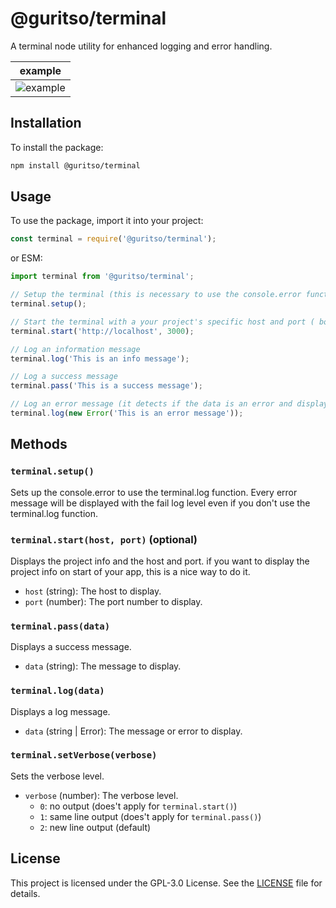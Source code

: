 # @guritso/terminal

A terminal node utility for enhanced logging and error handling.

| example |
| ------- |
| ![example](https://i.ibb.co/WHD4mXn/guritso-terminal-preview.png) |

## Installation

To install the package:

```bash
npm install @guritso/terminal
```

## Usage

To use the package, import it into your project:

```javascript
const terminal = require('@guritso/terminal');
```

or ESM:

```javascript
import terminal from '@guritso/terminal';
```

```javascript
// Setup the terminal (this is necessary to use the console.error function)
terminal.setup();

// Start the terminal with a your project's specific host and port ( both are optional) its only used for the project info
terminal.start('http://localhost', 3000);

// Log an information message
terminal.log('This is an info message');

// Log a success message
terminal.pass('This is a success message');

// Log an error message (it detects if the data is an error and display it with the fail log level)
terminal.log(new Error('This is an error message'));
```

## Methods

### `terminal.setup()`

Sets up the console.error to use the terminal.log function. Every error message will be displayed with the fail log level even if you don't use the terminal.log function.

### `terminal.start(host, port)` (optional)

Displays the project info and the host and port. if you want to display the project info on start of your app, this is a nice way to do it.

- `host` (string): The host to display.
- `port` (number): The port number to display.

### `terminal.pass(data)`

Displays a success message.

- `data` (string): The message to display.

### `terminal.log(data)`

Displays a log message.

- `data` (string | Error): The message or error to display.

### `terminal.setVerbose(verbose)`

Sets the verbose level.

- `verbose` (number): The verbose level.
  - `0`: no output (does't apply for `terminal.start()`)
  - `1`: same line output (does't apply for `terminal.pass()`)
  - `2`: new line output (default)

## License

This project is licensed under the GPL-3.0 License. See the [LICENSE](./LICENSE) file for details.

